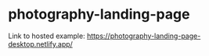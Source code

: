 # photography-landing-page

Link to hosted example:
https://photography-landing-page-desktop.netlify.app/
